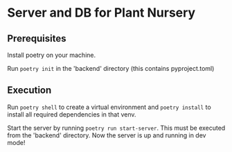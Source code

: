 # Server and DB for Plant Nursery

## Prerequisites

Install poetry on your machine.

Run `poetry init` in the 'backend' directory (this contains pyproject.toml)

## Execution

Run `poetry shell` to create a virtual environment and `poetry install` to install all required dependencies in that venv.

Start the server by running `poetry run start-server`. This must be executed from the 'backend' directory. Now the server is up and running in dev mode!
